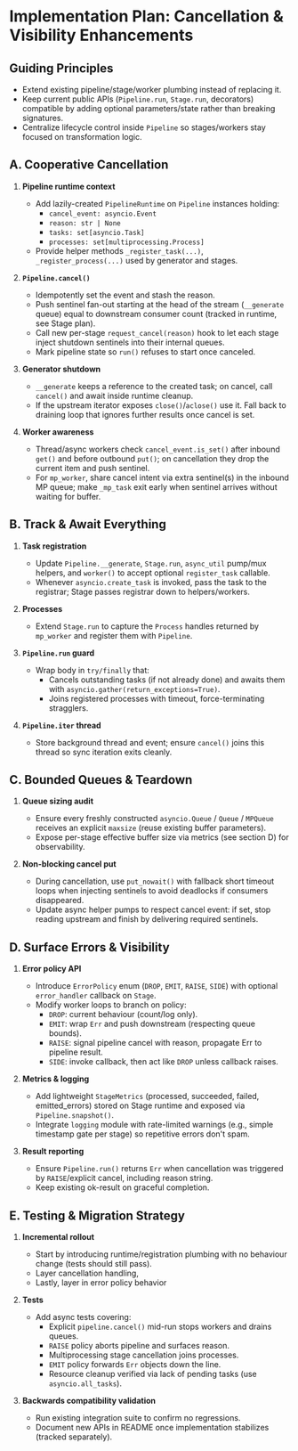 # Implementation Plan: Cancellation & Visibility Enhancements

## Guiding Principles

-   Extend existing pipeline/stage/worker plumbing instead of replacing it.
-   Keep current public APIs (`Pipeline.run`, `Stage.run`, decorators) compatible by adding optional parameters/state rather than breaking signatures.
-   Centralize lifecycle control inside `Pipeline` so stages/workers stay focused on transformation logic.

## A. Cooperative Cancellation

1. **Pipeline runtime context**

    - Add lazily-created `PipelineRuntime` on `Pipeline` instances holding:
        - `cancel_event: asyncio.Event`
        - `reason: str | None`
        - `tasks: set[asyncio.Task]`
        - `processes: set[multiprocessing.Process]`
    - Provide helper methods `_register_task(...)`, `_register_process(...)` used by generator and stages.

2. **`Pipeline.cancel()`**

    - Idempotently set the event and stash the reason.
    - Push sentinel fan-out starting at the head of the stream (`__generate` queue) equal to downstream consumer count (tracked in runtime, see Stage plan).
    - Call new per-stage `request_cancel(reason)` hook to let each stage inject shutdown sentinels into their internal queues.
    - Mark pipeline state so `run()` refuses to start once canceled.

3. **Generator shutdown**

    - `__generate` keeps a reference to the created task; on cancel, call `cancel()` and await inside runtime cleanup.
    - If the upstream iterator exposes `close()`/`aclose()` use it. Fall back to draining loop that ignores further results once cancel is set.

4. **Worker awareness**
    - Thread/async workers check `cancel_event.is_set()` after inbound `get()` and before outbound `put()`; on cancellation they drop the current item and push sentinel.
    - For `mp_worker`, share cancel intent via extra sentinel(s) in the inbound MP queue; make `_mp_task` exit early when sentinel arrives without waiting for buffer.

## B. Track & Await Everything

1. **Task registration**

    - Update `Pipeline.__generate`, `Stage.run`, `async_util` pump/mux helpers, and `worker()` to accept optional `register_task` callable.
    - Whenever `asyncio.create_task` is invoked, pass the task to the registrar; Stage passes registrar down to helpers/workers.

2. **Processes**

    - Extend `Stage.run` to capture the `Process` handles returned by `mp_worker` and register them with `Pipeline`.

3. **`Pipeline.run` guard**

    - Wrap body in `try/finally` that:
        - Cancels outstanding tasks (if not already done) and awaits them with `asyncio.gather(return_exceptions=True)`.
        - Joins registered processes with timeout, force-terminating stragglers.

4. **`Pipeline.iter` thread**
    - Store background thread and event; ensure `cancel()` joins this thread so sync iteration exits cleanly.

## C. Bounded Queues & Teardown

1. **Queue sizing audit**

    - Ensure every freshly constructed `asyncio.Queue` / `Queue` / `MPQueue` receives an explicit `maxsize` (reuse existing buffer parameters).
    - Expose per-stage effective buffer size via metrics (see section D) for observability.

2. **Non-blocking cancel put**
    - During cancellation, use `put_nowait()` with fallback short timeout loops when injecting sentinels to avoid deadlocks if consumers disappeared.
    - Update async helper pumps to respect cancel event: if set, stop reading upstream and finish by delivering required sentinels.

## D. Surface Errors & Visibility

1. **Error policy API**

    - Introduce `ErrorPolicy` enum (`DROP`, `EMIT`, `RAISE`, `SIDE`) with optional `error_handler` callback on `Stage`.
    - Modify worker loops to branch on policy:
        - `DROP`: current behaviour (count/log only).
        - `EMIT`: wrap `Err` and push downstream (respecting queue bounds).
        - `RAISE`: signal pipeline cancel with reason, propagate Err to pipeline result.
        - `SIDE`: invoke callback, then act like `DROP` unless callback raises.

2. **Metrics & logging**

    - Add lightweight `StageMetrics` (processed, succeeded, failed, emitted_errors) stored on Stage runtime and exposed via `Pipeline.snapshot()`.
    - Integrate `logging` module with rate-limited warnings (e.g., simple timestamp gate per stage) so repetitive errors don't spam.

3. **Result reporting**
    - Ensure `Pipeline.run()` returns `Err` when cancellation was triggered by `RAISE`/explicit cancel, including reason string.
    - Keep existing ok-result on graceful completion.

## E. Testing & Migration Strategy

1. **Incremental rollout**

    - Start by introducing runtime/registration plumbing with no behaviour change (tests should still pass).
    - Layer cancellation handling,
    - Lastly, layer in error policy behavior

2. **Tests**

    - Add async tests covering:
        - Explicit `pipeline.cancel()` mid-run stops workers and drains queues.
        - `RAISE` policy aborts pipeline and surfaces reason.
        - Multiprocessing stage cancellation joins processes.
        - `EMIT` policy forwards `Err` objects down the line.
        - Resource cleanup verified via lack of pending tasks (use `asyncio.all_tasks`).

3. **Backwards compatibility validation**
    - Run existing integration suite to confirm no regressions.
    - Document new APIs in README once implementation stabilizes (tracked separately).
